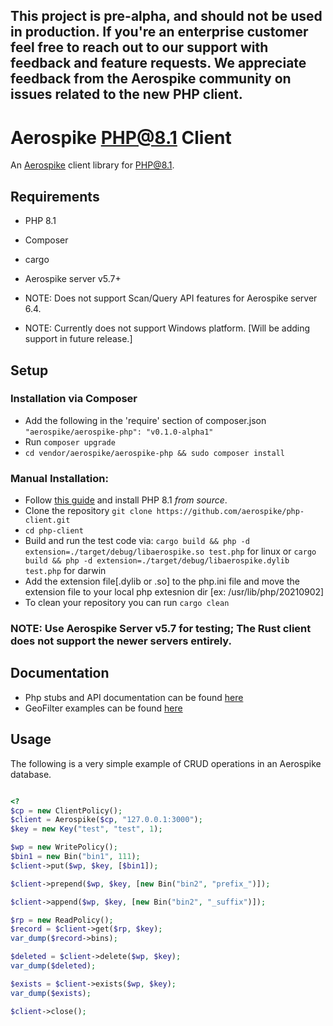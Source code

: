 ## This project is pre-alpha, and should not be used in production. If you're an enterprise customer feel free to reach out to our support with feedback and feature requests. We appreciate feedback from the Aerospike community on issues related to the new PHP client.

# Aerospike PHP@8.1 Client

An [Aerospike](https://www.aerospike.com/) client library for PHP@8.1.

## Requirements

* PHP 8.1
* Composer
* cargo
* Aerospike server v5.7+ 

* NOTE: Does not support Scan/Query API features for Aerospike server 6.4.
* NOTE: Currently does not support Windows platform. [Will be adding support in future release.]

## Setup

### Installation via Composer

* Add the following in the 'require' section of composer.json
    ``` "aerospike/aerospike-php": "v0.1.0-alpha1" ```
* Run ```composer upgrade```
* ```cd vendor/aerospike/aerospike-php && sudo composer install```

### Manual Installation:
* Follow [this guide](https://davidcole1340.github.io/ext-php-rs/getting-started/installation.html) and install PHP 8.1 *from source*.
* Clone the repository ```git clone https://github.com/aerospike/php-client.git```
* ```cd php-client```
* Build and run the test code via: `cargo build && php -d extension=./target/debug/libaerospike.so test.php` for linux or `cargo build && php -d extension=./target/debug/libaerospike.dylib test.php` for darwin
* Add the extension file[.dylib or .so] to the php.ini file and move the extension file to your local php extesnion dir [ex: /usr/lib/php/20210902]
* To clean your repository you can run ```cargo clean```
### NOTE: Use Aerospike Server v5.7 for testing; The Rust client does not support the newer servers entirely.



## Documentation
* Php stubs and API documentation can be found [here](https://github.com/aerospike/php-client/blob/php-rs/php_code_stubs/php_stubs.php)
* GeoFilter examples can be found [here](https://github.com/aerospike/php-client/php-rs/blob/examples/geoQueryFilter.php)


## Usage
The following is a very simple example of CRUD operations in an Aerospike database.

```php

<?
$cp = new ClientPolicy();
$client = Aerospike($cp, "127.0.0.1:3000");
$key = new Key("test", "test", 1);

$wp = new WritePolicy();
$bin1 = new Bin("bin1", 111);
$client->put($wp, $key, [$bin1]);

$client->prepend($wp, $key, [new Bin("bin2", "prefix_")]);

$client->append($wp, $key, [new Bin("bin2", "_suffix")]);

$rp = new ReadPolicy();
$record = $client->get($rp, $key);
var_dump($record->bins);

$deleted = $client->delete($wp, $key);
var_dump($deleted);

$exists = $client->exists($wp, $key);
var_dump($exists);

$client->close();

```





